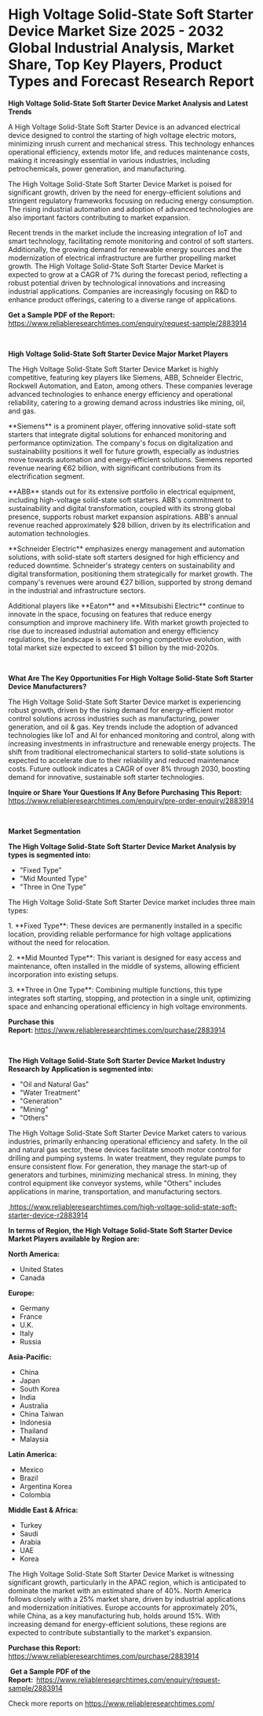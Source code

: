 <p><h1>High Voltage Solid-State Soft Starter Device Market Size 2025 - 2032 Global Industrial Analysis, Market Share, Top Key Players, Product Types and Forecast Research Report</h1></p><p><strong>High Voltage Solid-State Soft Starter Device Market Analysis and Latest Trends</strong></p>
<p><p>A High Voltage Solid-State Soft Starter Device is an advanced electrical device designed to control the starting of high voltage electric motors, minimizing inrush current and mechanical stress. This technology enhances operational efficiency, extends motor life, and reduces maintenance costs, making it increasingly essential in various industries, including petrochemicals, power generation, and manufacturing.</p><p>The High Voltage Solid-State Soft Starter Device Market is poised for significant growth, driven by the need for energy-efficient solutions and stringent regulatory frameworks focusing on reducing energy consumption. The rising industrial automation and adoption of advanced technologies are also important factors contributing to market expansion. </p><p>Recent trends in the market include the increasing integration of IoT and smart technology, facilitating remote monitoring and control of soft starters. Additionally, the growing demand for renewable energy sources and the modernization of electrical infrastructure are further propelling market growth. The High Voltage Solid-State Soft Starter Device Market is expected to grow at a CAGR of 7% during the forecast period, reflecting a robust potential driven by technological innovations and increasing industrial applications. Companies are increasingly focusing on R&D to enhance product offerings, catering to a diverse range of applications.</p></p>
<p><strong>Get a Sample PDF of the Report:&nbsp;</strong> <a href="https://www.reliableresearchtimes.com/enquiry/request-sample/2883914?utm_campaign=2237&utm_medium=2&utm_source=Github&utm_content=ia&utm_term=13032025&utm_id=high-voltage-solid-state-soft-starter-device">https://www.reliableresearchtimes.com/enquiry/request-sample/2883914</a></p>
<p>&nbsp;</p>
<p><strong>High Voltage Solid-State Soft Starter Device Major Market Players</strong></p>
<p><p>The High Voltage Solid-State Soft Starter Device Market is highly competitive, featuring key players like Siemens, ABB, Schneider Electric, Rockwell Automation, and Eaton, among others. These companies leverage advanced technologies to enhance energy efficiency and operational reliability, catering to a growing demand across industries like mining, oil, and gas.</p><p>**Siemens** is a prominent player, offering innovative solid-state soft starters that integrate digital solutions for enhanced monitoring and performance optimization. The company's focus on digitalization and sustainability positions it well for future growth, especially as industries move towards automation and energy-efficient solutions. Siemens reported revenue nearing €62 billion, with significant contributions from its electrification segment.</p><p>**ABB** stands out for its extensive portfolio in electrical equipment, including high-voltage solid-state soft starters. ABB's commitment to sustainability and digital transformation, coupled with its strong global presence, supports robust market expansion aspirations. ABB's annual revenue reached approximately $28 billion, driven by its electrification and automation technologies.</p><p>**Schneider Electric** emphasizes energy management and automation solutions, with solid-state soft starters designed for high efficiency and reduced downtime. Schneider's strategy centers on sustainability and digital transformation, positioning them strategically for market growth. The company's revenues were around €27 billion, supported by strong demand in the industrial and infrastructure sectors.</p><p>Additional players like **Eaton** and **Mitsubishi Electric** continue to innovate in the space, focusing on features that reduce energy consumption and improve machinery life. With market growth projected to rise due to increased industrial automation and energy efficiency regulations, the landscape is set for ongoing competitive evolution, with total market size expected to exceed $1 billion by the mid-2020s.</p></p>
<p>&nbsp;</p>
<p><strong>What Are The Key Opportunities For High Voltage Solid-State Soft Starter Device Manufacturers?</strong></p>
<p><p>The High Voltage Solid-State Soft Starter Device market is experiencing robust growth, driven by the rising demand for energy-efficient motor control solutions across industries such as manufacturing, power generation, and oil & gas. Key trends include the adoption of advanced technologies like IoT and AI for enhanced monitoring and control, along with increasing investments in infrastructure and renewable energy projects. The shift from traditional electromechanical starters to solid-state solutions is expected to accelerate due to their reliability and reduced maintenance costs. Future outlook indicates a CAGR of over 8% through 2030, boosting demand for innovative, sustainable soft starter technologies.</p></p>
<p><strong>Inquire or Share Your Questions If Any Before Purchasing This Report:</strong> <a href="https://www.reliableresearchtimes.com/enquiry/pre-order-enquiry/2883914?utm_campaign=2237&utm_medium=2&utm_source=Github&utm_content=ia&utm_term=13032025&utm_id=high-voltage-solid-state-soft-starter-device">https://www.reliableresearchtimes.com/enquiry/pre-order-enquiry/2883914</a></p>
<p>&nbsp;</p>
<p><strong>Market Segmentation</strong></p>
<p><strong>The High Voltage Solid-State Soft Starter Device Market Analysis by types is segmented into:</strong></p>
<p><ul><li>"Fixed Type"</li><li>"Mid Mounted Type"</li><li>"Three in One Type"</li></ul></p>
<p><p>The High Voltage Solid-State Soft Starter Device market includes three main types: </p><p>1. **Fixed Type**: These devices are permanently installed in a specific location, providing reliable performance for high voltage applications without the need for relocation. </p><p>2. **Mid Mounted Type**: This variant is designed for easy access and maintenance, often installed in the middle of systems, allowing efficient incorporation into existing setups.</p><p>3. **Three in One Type**: Combining multiple functions, this type integrates soft starting, stopping, and protection in a single unit, optimizing space and enhancing operational efficiency in high voltage environments.</p></p>
<p><strong>Purchase this Report:&nbsp;</strong><a href="https://www.reliableresearchtimes.com/purchase/2883914?utm_campaign=2237&utm_medium=2&utm_source=Github&utm_content=ia&utm_term=13032025&utm_id=high-voltage-solid-state-soft-starter-device">https://www.reliableresearchtimes.com/purchase/2883914</a></p>
<p>&nbsp;</p>
<p><strong>The High Voltage Solid-State Soft Starter Device Market Industry Research by Application is segmented into:</strong></p>
<p><ul><li>"Oil and Natural Gas"</li><li>"Water Treatment"</li><li>"Generation"</li><li>"Mining"</li><li>"Others"</li></ul></p>
<p><p>The High Voltage Solid-State Soft Starter Device Market caters to various industries, primarily enhancing operational efficiency and safety. In the oil and natural gas sector, these devices facilitate smooth motor control for drilling and pumping systems. In water treatment, they regulate pumps to ensure consistent flow. For generation, they manage the start-up of generators and turbines, minimizing mechanical stress. In mining, they control equipment like conveyor systems, while "Others" includes applications in marine, transportation, and manufacturing sectors.</p></p>
<p><a href="https://www.reliableresearchtimes.com/high-voltage-solid-state-soft-starter-device-r2883914?utm_campaign=2237&utm_medium=2&utm_source=Github&utm_content=ia&utm_term=13032025&utm_id=high-voltage-solid-state-soft-starter-device">&nbsp;https://www.reliableresearchtimes.com/high-voltage-solid-state-soft-starter-device-r2883914</a></p>
<p><strong>In terms of Region, the High Voltage Solid-State Soft Starter Device Market Players available by Region are:</strong></p>
<p>
    <p> <strong> North America: </strong>
        <ul>
            <li>United States</li>
            <li>Canada</li>
        </ul>
        </p> 
    <p> <strong> Europe: </strong>
        <ul>
            <li>Germany</li>
            <li>France</li>
            <li>U.K.</li>
            <li>Italy</li>
            <li>Russia</li>
        </ul>
        </p> 
    <p> <strong> Asia-Pacific: </strong>
        <ul>
            <li>China</li>
            <li>Japan</li>
            <li>South Korea</li>
            <li>India</li>
            <li>Australia</li>
            <li>China Taiwan</li>
            <li>Indonesia</li>
            <li>Thailand</li>
            <li>Malaysia</li>
        </ul>
        </p> 
    <p> <strong> Latin America: </strong>
        <ul>
            <li>Mexico</li>
            <li>Brazil</li>
            <li>Argentina Korea</li>
            <li>Colombia</li>
        </ul>
        </p> 
    <p> <strong> Middle East & Africa: </strong>
        <ul>
            <li>Turkey</li>
            <li>Saudi</li>
            <li>Arabia</li>
            <li>UAE</li>
            <li>Korea</li>
        </ul>
    </p>
    </p>
<p><p>The High Voltage Solid-State Soft Starter Device Market is witnessing significant growth, particularly in the APAC region, which is anticipated to dominate the market with an estimated share of 40%. North America follows closely with a 25% market share, driven by industrial applications and modernization initiatives. Europe accounts for approximately 20%, while China, as a key manufacturing hub, holds around 15%. With increasing demand for energy-efficient solutions, these regions are expected to contribute substantially to the market's expansion.</p></p>
<p><strong>Purchase this Report: </strong><a href="https://www.reliableresearchtimes.com/purchase/2883914?utm_campaign=2237&utm_medium=2&utm_source=Github&utm_content=ia&utm_term=13032025&utm_id=high-voltage-solid-state-soft-starter-device">https://www.reliableresearchtimes.com/purchase/2883914</a></p>
<p>&nbsp;<strong>Get a Sample PDF of the Report:&nbsp;&nbsp;</strong><a href="https://www.reliableresearchtimes.com/enquiry/request-sample/2883914?utm_campaign=2237&utm_medium=2&utm_source=Github&utm_content=ia&utm_term=13032025&utm_id=high-voltage-solid-state-soft-starter-device">https://www.reliableresearchtimes.com/enquiry/request-sample/2883914</a></p>
<p><strong></strong></p>
<p>Check more reports on <a href="https://www.reliableresearchtimes.com/?utm_campaign=2237&utm_medium=2&utm_source=Github&utm_content=ia&utm_term=13032025&utm_id=high-voltage-solid-state-soft-starter-device">https://www.reliableresearchtimes.com/</a></p>